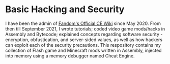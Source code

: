 # Basic Hacking and Security
I have been the admin of [Fandom's Official CE Wiki](https://cheat-engine-restored.fandom.com/wiki/Cheat_Engine_Wiki) since May 2020. From then till September 2021, I wrote tutorials; coded video game mods/hacks in Assembly and Bytecode; explained concepts regarding software security - encryption, obfustication, and server-sided values, as well as how hackers can exploit each of the security precautions. This respository contains my collection of Flash game and Minecraft mods written in Assembly, injected into memory using a memory debugger named Cheat Engine.
